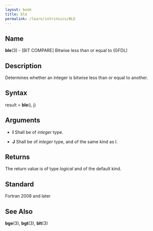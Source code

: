 ```yaml
---
layout: book
title: ble
permalink: /learn/intrinsics/BLE
---
```

## __Name__

__ble__(3) - \[BIT COMPARE\] Bitwise less than or equal to
(GFDL)

## __Description__

Determines whether an integer is bitwise less than or equal to another.

## __Syntax__

result = __ble__(i, j)

## __Arguments__

  - __I__
    Shall be of _integer_ type.

  - __J__
    Shall be of _integer_ type, and of the same kind as I.

## __Returns__

The return value is of type _logical_ and of the default kind.

## __Standard__

Fortran 2008 and later

## __See Also__

__bge__(3), __bgt__(3), __blt__(3)
